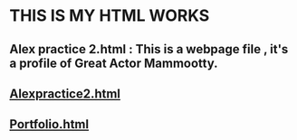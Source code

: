 # THIS IS MY HTML WORKS
## Alex practice 2.html : This is a webpage file , it's a profile of Great Actor Mammootty.
## [Alexpractice2.html](https://alexander789400.github.io/MY-WEBPAGES/Alexpractice2.html)
## [Portfolio.html]( https://alexander789400.github.io/MY-WEBPAGES/index.html)
